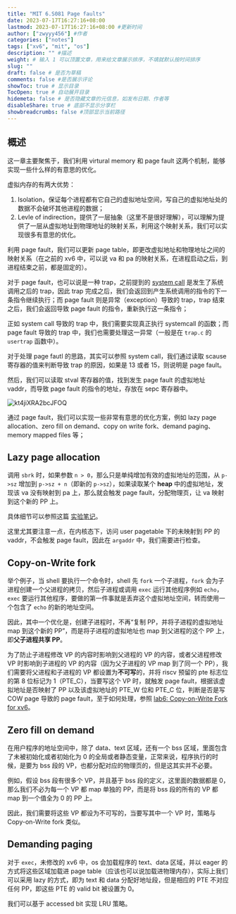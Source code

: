 ```yaml
---
title: "MIT 6.S081 Page faults"
date: 2023-07-17T16:27:16+08:00
lastmod: 2023-07-17T16:27:16+08:00 #更新时间
author: ["zwyyy456"] #作者
categories: ["notes"]
tags: ["xv6", "mit", "os"]
description: "" #描述
weight: # 输入 1 可以顶置文章，用来给文章展示排序，不填就默认按时间排序
slug: ""
draft: false # 是否为草稿
comments: false #是否展示评论
showToc: true # 显示目录
TocOpen: true # 自动展开目录
hidemeta: false # 是否隐藏文章的元信息，如发布日期、作者等
disableShare: true # 底部不显示分享栏
showbreadcrumbs: false #顶部显示当前路径
---
```

## 概述

这一章主要聚焦于，我们利用 virtural memory 和 page fault 这两个机制，能够实现一些什么样的有意思的优化。

虚拟内存的有两大优势：

1. Isolation，保证每个进程都有它自己的虚拟地址空间，写自己的虚拟地址处的数据不会破坏其他进程的数据；
2. Levle of indirection，提供了一层抽象（这里不是很好理解），可以理解为提供了一层从虚拟地址到物理地址的映射关系，利用这个映射关系，我们可以实现很多有意思的优化。

利用 page fault，我们可以更新 page table，即更改虚拟地址和物理地址之间的映射关系（在之前的 xv6 中，可以说 va 和 pa 的映射关系，在进程启动之后，到进程结束之前，都是固定的）。

对于 page fault，也可以说是一种 trap，之前提到的 [system call](https://blog.zwyyy456.tech/zh/posts/tech/mit6.s081-lec06/) 是发生了系统调用之后的 trap，因此 trap 完成之后，我们会返回到产生系统调用的指令的下一条指令继续执行；而 page fault 则是异常（exception）导致的 trap，trap 结束之后，我们会返回导致 page fault 的指令，重新执行这一条指令；

正如 system call 导致的 trap 中，我们需要实现真正执行 systemcall 的函数；而 page fault 导致的 trap 中，我们也需要处理这一异常（一般是在 `trap.c` 的 `usertrap` 函数中）。

对于处理 page fautl 的思路，其实可以参照 system call，我们通过读取 scause 寄存器的值来判断导致 trap 的原因，如果是 $13$ 或者 $15$，则说明是 page fault。

然后，我们可以读取 stval 寄存器的值，找到发生 page fault 的虚拟地址 vaddr，而导致 page fault 的指令的地址，存放在 sepc 寄存器中。

![kt4jiXRA2bcJFOQ](https://pic-upyun.zwyyy456.tech/smms/2023-12-26-065952.jpg)

通过 page fault，我们可以实现一些非常有意思的优化方案，例如 lazy page allocation、zero fill on demand、copy on write fork、demand paging、memory mapped files 等；

## Lazy page allocation

调用 `sbrk` 时，如果参数 `n > 0`，那么只是单纯增加有效的虚拟地址的范围，从 `p->sz` 增加到 `p->sz + n`（即新的 `p->sz`），如果读取某个 **heap** 中的虚拟地址，发现该 va 没有映射到 pa 上，那么就会触发 page fault，分配物理页，让 va 映射到这个新的 PP 上。

具体细节可以参照这篇 [实验笔记](https://blog.zwyyy456.tech/zh/posts/tech/xv6-lab5/)。

这里尤其要注意一点，在内核态下，访问 user pagetable 下的未映射到 PP 的 vaddr，不会触发 page fault，因此在 `argaddr` 中，我们需要进行检查。

## Copy-on-Write fork

举个例子，当 shell 要执行一个命令时，shell 先 `fork` 一个子进程，`fork` 会为子进程创建一个父进程的拷贝，然后子进程或调用 `exec` 运行其他程序例如 `echo`，`exec` 要运行其他程序，要做的第一件事就是丢弃这个虚拟地址空间，转而使用一个包含了 `echo` 的新的地址空间。

因此，其中一个优化是，创建子进程时，不再“复制 PP，并将子进程的虚拟地址 map 到这个新的 PP”，而是将子进程的虚拟地址也 map 到父进程的这个 PP 上，即**父子进程共享 PP**。

为了防止子进程修改 VP 的内容时影响到父进程的 VP 的内容，或者父进程修改 VP 时影响到子进程的 VP 的内容（因为父子进程的 VP map 到了同一个 PP），我们需要将父进程和子进程的 VP 都设置为**不可写**的，并将 riscv 预留的 pte 标志位的第 $8$ 位标记为 $1$（PTE_C），当要写这个 VP 时，就触发 page fault，根据该虚拟地址是否映射了 PP 以及该虚拟地址的 PTE_W 位和 PTE_C 位，判断是否是写 COW page 导致的 page fault，至于如何处理，参照 [lab6: Copy-on-Write Fork for xv6](https://blog.zwyyy456.tech/zh/posts/tech/xv6-lab6/)。

## Zero fill on demand

在用户程序的地址空间中，除了 data、text 区域，还有一个 bss 区域，里面包含了未被初始化或者初始化为 $0$ 的全局或者静态变量，正常来说，程序执行的时候，是要为 bss 段的 VP，也都分配对应的物理页的，但是这其实并不必要。

例如，假设 bss 段有很多个 VP，并且基于 bss 段的定义，这里面的数据都是 $0$，那么我们不必为每一个 VP 都 map 单独的 PP，而是将 bss 段的所有的 VP 都 map 到一个值全为 $0$ 的 PP 上。

因此，我们需要将这些 VP 都设为不可写的，当要写其中一个 VP 时，策略与 Copy-on-Write fork 类似。

## Demanding paging

对于 `exec`，未修改的 xv6 中，os 会加载程序的 text、data 区域，并以 eager 的方式将这些区域加载进 page table（应该也可以说加载进物理内存），实际上我们可以采用 lazy 的方式，即为 text 和 data 分配好地址段，但是相应的 PTE 不对应任何 PP，即这些 PTE 的 valid bit 被设置为 $0$。

我们可以基于 accessed bit 实现 LRU 策略。